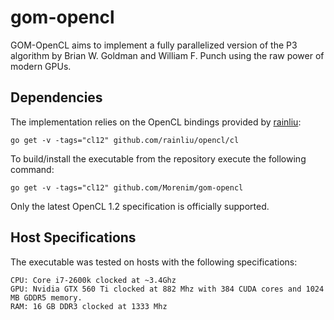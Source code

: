 # gom-opencl

GOM-OpenCL aims to implement a fully parallelized version of the P3 algorithm by Brian W. Goldman 
and William F. Punch using the raw power of modern GPUs.

## Dependencies

The implementation relies on the OpenCL bindings provided by [rainliu](http://github.com/rainliu):
  
    go get -v -tags="cl12" github.com/rainliu/opencl/cl

To build/install the executable from the repository execute the following command:

    go get -v -tags="cl12" github.com/Morenim/gom-opencl

Only the latest OpenCL 1.2 specification is officially supported.

## Host Specifications

The executable was tested on hosts with the following specifications:

    CPU: Core i7-2600k clocked at ~3.4Ghz
    GPU: Nvidia GTX 560 Ti clocked at 882 Mhz with 384 CUDA cores and 1024 MB GDDR5 memory.
    RAM: 16 GB DDR3 clocked at 1333 Mhz

